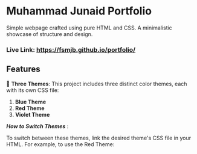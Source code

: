 # Muhammad Junaid Portfolio

Simple webpage crafted using pure HTML and CSS. A minimalistic showcase of structure and design.

### Live Link: https://fsmjb.github.io/portfolio/

## Features

🎨 **Three Themes**: This project includes three distinct color themes, each with its own CSS file:

1. **Blue Theme**
2. **Red Theme**
3. **Violet Theme**

**_How to Switch Themes_** :

To switch between these themes, link the desired theme's CSS file in your HTML. For example, to use the Red Theme:
